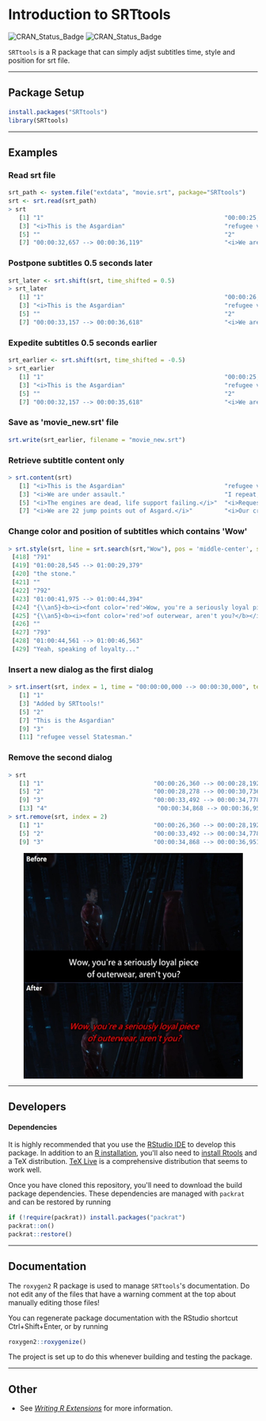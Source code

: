 # **Introduction to SRTtools**

![CRAN\_Status\_Badge](https://www.r-pkg.org/badges/version/SRTtools)
![CRAN\_Status\_Badge](https://cranlogs.r-pkg.org/badges/grand-total/SRTtools)

`SRTtools` is a R package that can simply adjst subtitles time, style and position for srt file.

***

## **Package Setup**

```r
install.packages("SRTtools")
library(SRTtools)
```

***

## **Examples**


### **Read srt file**

```r
srt_path <- system.file("extdata", "movie.srt", package="SRTtools")
srt <- srt.read(srt_path)
> srt
   [1] "1"                                                   "00:00:25,525 --> 00:00:29,904"                      
   [3] "<i>This is the Asgardian"                            "refugee vessel </i>Statesman<i>.</i>"               
   [5] ""                                                    "2"                                                  
   [7] "00:00:32,657 --> 00:00:36,119"                       "<i>We are under assault."                           
```

### **Postpone subtitles 0.5 seconds later**

```r
srt_later <- srt.shift(srt, time_shifted = 0.5)
> srt_later
   [1] "1"                                                   "00:00:26,025 --> 00:00:30,404"                      
   [3] "<i>This is the Asgardian"                            "refugee vessel </i>Statesman<i>.</i>"               
   [5] ""                                                    "2"                                                  
   [7] "00:00:33,157 --> 00:00:36,618"                       "<i>We are under assault."                           

```

### **Expedite subtitles 0.5 seconds earlier**

```r
srt_earlier <- srt.shift(srt, time_shifted = -0.5)
> srt_earlier
   [1] "1"                                                   "00:00:25,025 --> 00:00:29,404"                      
   [3] "<i>This is the Asgardian"                            "refugee vessel </i>Statesman<i>.</i>"               
   [5] ""                                                    "2"                                                  
   [7] "00:00:32,157 --> 00:00:35,618"                       "<i>We are under assault."                           
```
### **Save as 'movie_new.srt' file**
```r
srt.write(srt_earlier, filename = "movie_new.srt")
```
### **Retrieve subtitle content only**
```r
> srt.content(srt)
   [1] "<i>This is the Asgardian"                            "refugee vessel </i>Statesman<i>.</i>"               
   [3] "<i>We are under assault."                            "I repeat, we are under assault.</i>"                
   [5] "<i>The engines are dead, life support failing.</i>"  "<i>Requesting aid from any vessel within range.</i>"
   [7] "<i>We are 22 jump points out of Asgard.</i>"         "<i>Our crew is made up of Asgardian families."  

```
### **Change color and position of subtitles which contains 'Wow'**
```r
> srt.style(srt, line = srt.search(srt,"Wow"), pos = 'middle-center', style = c('b','i'), col = 'red')
 [418] "791"                                                                              
 [419] "01:00:28,545 --> 01:00:29,379"                                                    
 [420] "the stone."                                                                       
 [421] ""                                                                                 
 [422] "792"                                                                              
 [423] "01:00:41,975 --> 01:00:44,394"                                                    
 [424] "{\\an5}<b><i><font color='red'>Wow, you're a seriously loyal piece</b></i></font>"
 [425] "{\\an5}<b><i><font color='red'>of outerwear, aren't you?</b></i></font>"          
 [426] ""                                                                                 
 [427] "793"                                                                              
 [428] "01:00:44,561 --> 01:00:46,563"                                                    
 [429] "Yeah, speaking of loyalty..."    
```
### **Insert a new dialog as the first dialog**
```r
> srt.insert(srt, index = 1, time = "00:00:00,000 --> 00:00:30,000", text = "Added by SRTtools!")
   [1] "1"                                                             "00:00:00,000 --> 00:00:30,000"                                
   [3] "Added by SRTtools!"                                             ""                                                             
   [5] "2"                                                             "00:00:26,360 --> 00:00:28,192"                                
   [7] "This is the Asgardian"                                         ""                                                             
   [9] "3"                                                             "00:00:28,278 --> 00:00:30,736"                                
   [11] "refugee vessel Statesman."                                     ""                                                             
```
### **Remove the second dialog**
```r
> srt
   [1] "1"                               "00:00:26,360 --> 00:00:28,192"   "This is the Asgardian"           ""                               
   [5] "2"                               "00:00:28,278 --> 00:00:30,736"   "refugee vessel Statesman."       ""                               
   [9] "3"                               "00:00:33,492 --> 00:00:34,778"   "We are under assault."           ""                               
   [13] "4"                               "00:00:34,868 --> 00:00:36,951"   "I repeat, we are under assault."
> srt.remove(srt, index = 2)
   [1] "1"                               "00:00:26,360 --> 00:00:28,192"   "This is the Asgardian"           ""                     
   [5] "2"                               "00:00:33,492 --> 00:00:34,778"   "We are under assault."           ""            
   [9] "3"                               "00:00:34,868 --> 00:00:36,951"   "I repeat, we are under assault." ""                                
```
<p align="center">
  <img src="man/img/01.jpg" alt="Image" width="443" height="455" style="display: block; margin: 0 auto" />
</p>

***

## **Developers**

#### **Dependencies**

It is highly recommended that you use the [RStudio IDE](https://www.rstudio.com/products/RStudio/) to develop this package. In addition to an [R installation](https://cran.r-project.org/bin/windows/base/), you'll also need to [install Rtools](https://cran.r-project.org/bin/windows/Rtools/) and a TeX distribution. [TeX Live](https://tug.org/texlive/) is a comprehensive distribution that seems to work well.

Once you have cloned this repository, you'll need to download the build package dependencies. These dependencies are managed with `packrat` and can be restored by running

```r
if (!require(packrat)) install.packages("packrat")
packrat::on()
packrat::restore()
```

***

## **Documentation**

The `roxygen2` R package is used to manage `SRTtools`'s documentation. Do not edit any of the files that have a warning comment at the top about manually editing those files!

You can regenerate package documentation with the RStudio shortcut Ctrl+Shift+Enter, or by running

```r
roxygen2::roxygenize()
```

The project is set up to do this whenever building and testing the package.

***

## **Other**

* See [_Writing R Extensions_](https://cran.r-project.org/doc/manuals/R-exts.html) for more information.
